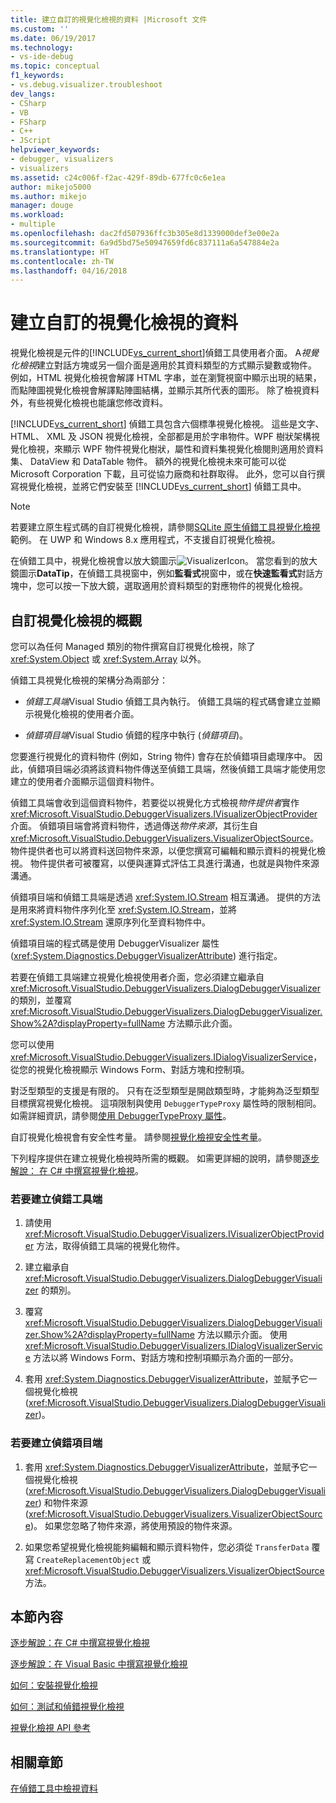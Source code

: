 ```yaml
---
title: 建立自訂的視覺化檢視的資料 |Microsoft 文件
ms.custom: ''
ms.date: 06/19/2017
ms.technology:
- vs-ide-debug
ms.topic: conceptual
f1_keywords:
- vs.debug.visualizer.troubleshoot
dev_langs:
- CSharp
- VB
- FSharp
- C++
- JScript
helpviewer_keywords:
- debugger, visualizers
- visualizers
ms.assetid: c24c006f-f2ac-429f-89db-677fc0c6e1ea
author: mikejo5000
ms.author: mikejo
manager: douge
ms.workload:
- multiple
ms.openlocfilehash: dac2fd507936ffc3b305e8d1339000def3e00e2a
ms.sourcegitcommit: 6a9d5bd75e50947659fd6c837111a6a547884e2a
ms.translationtype: HT
ms.contentlocale: zh-TW
ms.lasthandoff: 04/16/2018
---
```

# <a name="create-custom-visualizers-of-data"></a>建立自訂的視覺化檢視的資料
 視覺化檢視是元件的[!INCLUDE[vs_current_short](../code-quality/includes/vs_current_short_md.md)]偵錯工具使用者介面。 A*視覺化檢視*建立對話方塊或另一個介面是適用於其資料類型的方式顯示變數或物件。 例如，HTML 視覺化檢視會解譯 HTML 字串，並在瀏覽視窗中顯示出現的結果，而點陣圖視覺化檢視會解譯點陣圖結構，並顯示其所代表的圖形。 除了檢視資料外，有些視覺化檢視也能讓您修改資料。

 [!INCLUDE[vs_current_short](../code-quality/includes/vs_current_short_md.md)] 偵錯工具包含六個標準視覺化檢視。 這些是文字、 HTML、 XML 及 JSON 視覺化檢視，全部都是用於字串物件。WPF 樹狀架構視覺化檢視，來顯示 WPF 物件視覺化樹狀，屬性和資料集視覺化檢閱則適用於資料集、 DataView 和 DataTable 物件。 額外的視覺化檢視未來可能可以從 Microsoft Corporation 下載，且可從協力廠商和社群取得。 此外，您可以自行撰寫視覺化檢視，並將它們安裝至 [!INCLUDE[vs_current_short](../code-quality/includes/vs_current_short_md.md)] 偵錯工具中。

 > [!NOTE]
 > 若要建立原生程式碼的自訂視覺化檢視，請參閱[SQLite 原生偵錯工具視覺化檢視](https://github.com/Microsoft/VSSDK-Extensibility-Samples/tree/master/SqliteVisualizer)範例。 在 UWP 和 Windows 8.x 應用程式，不支援自訂視覺化檢視。

 在偵錯工具中，視覺化檢視會以放大鏡圖示![VisualizerIcon](../debugger/media/dbg-tips-visualizer-icon.png "視覺化檢視圖示")。 當您看到的放大鏡圖示**DataTip**，在偵錯工具視窗中，例如**監看式**視窗中，或在**快速監看式**對話方塊中，您可以按一下放大鏡，選取適用於資料類型的對應物件的視覺化檢視。

## <a name="overview-of-custom-visualizers"></a>自訂視覺化檢視的概觀

您可以為任何 Managed 類別的物件撰寫自訂視覺化檢視，除了 <xref:System.Object> 或 <xref:System.Array> 以外。  
  
 偵錯工具視覺化檢視的架構分為兩部分：  
  
-   *偵錯工具端*Visual Studio 偵錯工具內執行。 偵錯工具端的程式碼會建立並顯示視覺化檢視的使用者介面。  
  
-   *偵錯項目端*Visual Studio 偵錯的程序中執行 (*偵錯項目*)。  
  
 您要進行視覺化的資料物件 (例如，String 物件) 會存在於偵錯項目處理序中。 因此，偵錯項目端必須將該資料物件傳送至偵錯工具端，然後偵錯工具端才能使用您建立的使用者介面顯示這個資料物件。  
  
 偵錯工具端會收到這個資料物件，若要從以視覺化方式檢視*物件提供者*實作<xref:Microsoft.VisualStudio.DebuggerVisualizers.IVisualizerObjectProvider>介面。 偵錯項目端會將資料物件，透過傳送*物件來源*，其衍生自<xref:Microsoft.VisualStudio.DebuggerVisualizers.VisualizerObjectSource>。 物件提供者也可以將資料送回物件來源，以便您撰寫可編輯和顯示資料的視覺化檢視。 物件提供者可被覆寫，以便與運算式評估工具進行溝通，也就是與物件來源溝通。  
  
 偵錯項目端和偵錯工具端是透過 <xref:System.IO.Stream> 相互溝通。 提供的方法是用來將資料物件序列化至 <xref:System.IO.Stream>，並將 <xref:System.IO.Stream> 還原序列化至資料物件中。  
  
 偵錯項目端的程式碼是使用 DebuggerVisualizer 屬性 (<xref:System.Diagnostics.DebuggerVisualizerAttribute>) 進行指定。  
  
 若要在偵錯工具端建立視覺化檢視使用者介面，您必須建立繼承自 <xref:Microsoft.VisualStudio.DebuggerVisualizers.DialogDebuggerVisualizer> 的類別，並覆寫 <xref:Microsoft.VisualStudio.DebuggerVisualizers.DialogDebuggerVisualizer.Show%2A?displayProperty=fullName> 方法顯示此介面。  
  
 您可以使用 <xref:Microsoft.VisualStudio.DebuggerVisualizers.IDialogVisualizerService>，從您的視覺化檢視顯示 Windows Form、對話方塊和控制項。  
  
 對泛型類型的支援是有限的。 只有在泛型類型是開啟類型時，才能夠為泛型類型目標撰寫視覺化檢視。 這項限制與使用 `DebuggerTypeProxy` 屬性時的限制相同。 如需詳細資訊，請參閱[使用 DebuggerTypeProxy 屬性](../debugger/using-debuggertypeproxy-attribute.md)。  
  
 自訂視覺化檢視會有安全性考量。 請參閱[視覺化檢視安全性考量](../debugger/visualizer-security-considerations.md)。  
  
 下列程序提供在建立視覺化檢視時所需的概觀。 如需更詳細的說明，請參閱[逐步解說： 在 C# 中撰寫視覺化檢視](../debugger/walkthrough-writing-a-visualizer-in-csharp.md)。  
  
### <a name="to-create-the-debugger-side"></a>若要建立偵錯工具端  
  
1.  請使用 <xref:Microsoft.VisualStudio.DebuggerVisualizers.IVisualizerObjectProvider> 方法，取得偵錯工具端的視覺化物件。  
  
2.  建立繼承自 <xref:Microsoft.VisualStudio.DebuggerVisualizers.DialogDebuggerVisualizer> 的類別。  
  
3.  覆寫 <xref:Microsoft.VisualStudio.DebuggerVisualizers.DialogDebuggerVisualizer.Show%2A?displayProperty=fullName> 方法以顯示介面。 使用 <xref:Microsoft.VisualStudio.DebuggerVisualizers.IDialogVisualizerService> 方法以將 Windows Form、對話方塊和控制項顯示為介面的一部分。  
  
4.  套用 <xref:System.Diagnostics.DebuggerVisualizerAttribute>，並賦予它一個視覺化檢視 (<xref:Microsoft.VisualStudio.DebuggerVisualizers.DialogDebuggerVisualizer>)。  
  
### <a name="to-create-the-debuggee-side"></a>若要建立偵錯項目端  
  
1.  套用 <xref:System.Diagnostics.DebuggerVisualizerAttribute>，並賦予它一個視覺化檢視 (<xref:Microsoft.VisualStudio.DebuggerVisualizers.DialogDebuggerVisualizer>) 和物件來源 (<xref:Microsoft.VisualStudio.DebuggerVisualizers.VisualizerObjectSource>)。 如果您忽略了物件來源，將使用預設的物件來源。  
  
2.  如果您希望視覺化檢視能夠編輯和顯示資料物件，您必須從 `TransferData` 覆寫 `CreateReplacementObject` 或 <xref:Microsoft.VisualStudio.DebuggerVisualizers.VisualizerObjectSource> 方法。   
  
## <a name="in-this-section"></a>本節內容
  
 [逐步解說：在 C# 中撰寫視覺化檢視](../debugger/walkthrough-writing-a-visualizer-in-csharp.md)  

 [逐步解說：在 Visual Basic 中撰寫視覺化檢視](../debugger/walkthrough-writing-a-visualizer-in-visual-basic.md)  
  
 [如何：安裝視覺化檢視](../debugger/how-to-install-a-visualizer.md)  
  
 [如何：測試和偵錯視覺化檢視](../debugger/how-to-test-and-debug-a-visualizer.md)  
  
 [視覺化檢視 API 參考](../debugger/visualizer-api-reference.md)  
  
## <a name="related-sections"></a>相關章節  
 [在偵錯工具中檢視資料](../debugger/viewing-data-in-the-debugger.md)